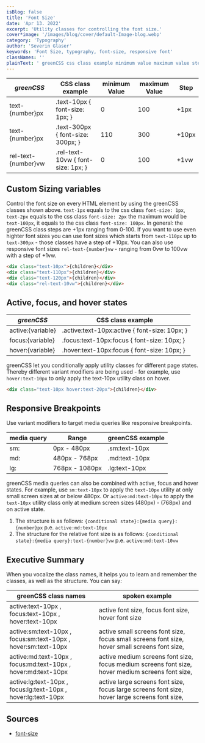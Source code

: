 ```yaml
---
isBlog: false
title: 'Font Size'
date: 'Apr 13. 2022'
excerpt: 'Utility classes for controlling the font size.'
cover*image: '/images/blog/cover/default-Image-blog.webp'
category: 'Typography'
author: 'Severin Glaser'
keywords: 'Font Size, typography, font-size, responsive font'
classNames: ''
plainText: ' greenCSS css class example minimum value maximum value step text number px text-10px font-size: 1px; 0 100 +1px text number px text-300px font-size: 300px; 110 300 +10px rel-text number vw rel-text-10vw font-size: 1px; 0 100 +1vw custom sizing variables control the font size on every html element by using the greenCSS classes shown above `text-1px` equals to the css class `font-size: 1px` `text-2px` equals to the css class `font-size: 2px` the maximum would be `text-100px` it equals to the css class `font-size: 100px` in general: the greenCSS class steps are +1px ranging from 0-100 if you want to use even highter font sizes you can use font sizes which starts from `text-110px` up to `text-300px` those classes have a step of +10px you can also use responsive font sizes `rel-text number vw` ranging from 0vw to 100vw with a step of +1vw  active focus and hover states greenCSS css class example active: variable active :text-10px:active font-size: 10px; focus: variable focus :text-10px:focus font-size: 10px; hover: variable hover :text-10px:focus font-size: 10px; greenCSS let you conditionally apply utility classes for different page states thereby different variant modifiers are being used for example use `hover:text-10px` to only apply the text-10px utility class on hover  responsive breakpoints use variant modifiers to target media queries like responsive breakpoints media query range greenCSS example sm: 0px 480px sm:text-10px md: 480px 768px md:text-10px lg: 768px 1080px lg:text-10px greenCSS media queries can also be combined with active focus and hover states for example use `sm:text-10px` to apply the `text-10px` utility at only small screen sizes at or below 480px or `active:md:text-10px` to apply the `text-10px` utility class only at medium screen sizes 480px 768px and on active state 1 the structure is as follows: ` conditional state : media query : number px` p e `active:md:text-10px` 1 the structure for the relative font size is as follows: ` conditional state : media query :text number vw` p e `active:md:text-10vw` executive summary when you vocalize the class names it helps you to learn and remember the classes as well as the structure you can say: greenCSS class names spoken example active:text-10px focus:text-10px hover:text-10px active font size focus font size hover font size active:sm:text-10px focus:sm:text-10px hover:sm:text-10px active small screens font size focus small screens font size hover small screens font size active:md:text-10px focus:md:text-10px hover:md:text-10px active medium screens font size focus medium screens font size hover medium screens font size active:lg:text-10px focus:lg:text-10px hover:lg:text-10px active large screens font size focus large screens font size hover large screens font size sources font-size https: developer mozilla org en-us docs web css font-size '
---
```


| _greenCSS_          | CSS class example                  | minimum Value | maximum Value | Step  |
| ------------------- | ---------------------------------- | ------------- | ------------- | ----- |
| text-{number}px     | .text-10px { font-size: 1px; }     | 0             | 100           | +1px  |
| text-{number}px     | .text-300px { font-size: 300px; }  | 110           | 300           | +10px |
| rel-text-{number}vw | .rel-text-10vw { font-size: 1px; } | 0             | 100           | +1vw  |

## Custom Sizing variables

Control the font size on every HTML element by using the greenCSS classes shown above. `text-1px` equals to the css class `font-size: 1px`, `text-2px` equals to the css class `font-size: 2px` the maximum would be `text-100px`, it equals to the css class `font-size: 100px`. In general: the greenCSS class steps are +1px ranging from 0-100. If you want to use even highter font sizes you can use font sizes which starts from `text-110px` up to `text-300px` - those classes have a step of +10px. You can also use responsive font sizes `rel-text-{number}vw` - ranging from 0vw to 100vw with a step of +1vw.

```html
<div class="text-10px">{children}</div>
<div class="text-110px">{children}</div>
<div class="text-120px">{children}</div>
<div class="rel-text-10vw">{children}</div>
```

## Active, focus, and hover states

| _greenCSS_        | CSS class example                              |
| ----------------- | ---------------------------------------------- |
| active:{variable} | .active\:text-10px:active { font-size: 10px; } |
| focus:{variable}  | .focus\:text-10px:focus { font-size: 10px; }   |
| hover:{variable}  | .hover\:text-10px:focus { font-size: 10px; }   |

greenCSS let you conditionally apply utility classes for different page states. Thereby different variant modifiers are being used - for example, use `hover:text-10px` to only apply the text-10px utility class on hover.

```html
<div class="text-10px hover:text-20px">{children}</div>
```

## Responsive Breakpoints

Use variant modifiers to target media queries like responsive breakpoints.

| media query | Range          | greenCSS example |
| ----------- | -------------- | ---------------- |
| sm:         | 0px - 480px    | .sm:text-10px    |
| md:         | 480px - 768px  | .md:text-10px    |
| lg:         | 768px - 1080px | .lg:text-10px    |

greenCSS media queries can also be combined with active, focus and hover states. For example, use `sm:text-10px` to apply the `text-10px` utility at only small screen sizes at or below 480px. Or `active:md:text-10px` to apply the `text-10px` utility class only at medium screen sizes (480px) - (768px) and on active state.

1. The structure is as follows: `{conditional state}:{media query}:{number}px` p.e. `active:md:text-10px`
1. The structure for the relative font size is as follows: `{conditional state}:{media query}:text-{number}vw` p.e. `active:md:text-10vw`

## Executive Summary

When you vocalize the class names, it helps you to learn and remember the classes, as well as the structure. You can say:

| greenCSS class names                                          | spoken example                                                                                   |
| ------------------------------------------------------------- | ------------------------------------------------------------------------------------------------ |
| active:text-10px , focus:text-10px , hover:text-10px          | active font size, focus font size, hover font size                                               |
| active:sm:text-10px , focus:sm:text-10px , hover:sm:text-10px | active small screens font size, focus small screens font size, hover small screens font size,    |
| active:md:text-10px , focus:md:text-10px , hover:md:text-10px | active medium screens font size, focus medium screens font size, hover medium screens font size, |
| active:lg:text-10px , focus:lg:text-10px , hover:lg:text-10px | active large screens font size, focus large screens font size, hover large screens font size,    |

## Sources

- [font-size](https://developer.mozilla.org/en-US/docs/Web/CSS/font-size)

